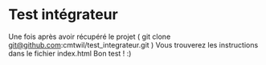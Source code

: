# Test intégrateur

Une fois après avoir récupéré le projet ( git clone git@github.com:cmtwil/test_integrateur.git ) Vous trouverez les instructions dans le fichier index.html Bon test ! :)
